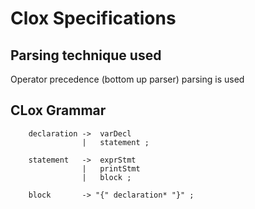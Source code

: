 # Clox Specifications

## Parsing technique used
Operator precedence (bottom up parser) parsing is used

## CLox Grammar
```
    declaration ->  varDecl
                |   statement ;
                
    statement   ->  exprStmt
                |   printStmt 
                |   block ;

    block       -> "{" declaration* "}" ;
```
